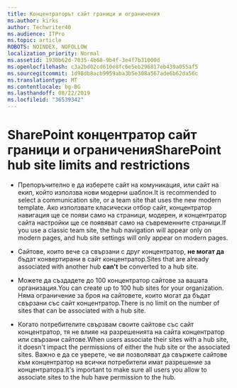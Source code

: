```yaml
---
title: Концентраторът сайт граници и ограничения
ms.author: kirks
author: Techwriter40
ms.audience: ITPro
ms.topic: article
ROBOTS: NOINDEX, NOFOLLOW
localization_priority: Normal
ms.assetid: 1930b62d-7035-4b68-9b4f-3e4f7b31000d
ms.openlocfilehash: c3a2bd02cd610e8fc6e5eb296817eb439a055af5
ms.sourcegitcommit: 1d98db8acb9959aba3b5e308a567ade6b62da56c
ms.translationtype: MT
ms.contentlocale: bg-BG
ms.lasthandoff: 08/22/2019
ms.locfileid: "36539342"
---
```

# <a name="sharepoint-hub-site-limits-and-restrictions"></a><span data-ttu-id="03d17-102">SharePoint концентратор сайт граници и ограничения</span><span class="sxs-lookup"><span data-stu-id="03d17-102">SharePoint hub site limits and restrictions</span></span>

- <span data-ttu-id="03d17-103">Препоръчително е да изберете сайт на комуникация, или сайт на екип, който използва нови модерни шаблон.</span><span class="sxs-lookup"><span data-stu-id="03d17-103">It is recommended to select a communication site, or a team site that uses the new modern template.</span></span> <span data-ttu-id="03d17-104">Ако използвате класически отбор сайт, концентратор навигация ще се появи само на страници, модерен, и концентратор сайта настройки ще се появяват само на съвременните страници.</span><span class="sxs-lookup"><span data-stu-id="03d17-104">If you use a classic team site, the hub navigation will appear only on modern pages, and hub site settings will only appear on modern pages.</span></span>

- <span data-ttu-id="03d17-105">Сайтове, които вече са свързани с друг концентратор, **не могат да** бъдат конвертирани в сайт концентратор.</span><span class="sxs-lookup"><span data-stu-id="03d17-105">Sites that are already associated with another hub **can't** be converted to a hub site.</span></span> 

- <span data-ttu-id="03d17-106">Можете да създадете до 100 концентратор сайтове за вашата организация.</span><span class="sxs-lookup"><span data-stu-id="03d17-106">You can create up to 100 hub sites for your organization.</span></span> <span data-ttu-id="03d17-107">Няма ограничение за броя на сайтовете, които могат да бъдат свързани със сайт концентратор.</span><span class="sxs-lookup"><span data-stu-id="03d17-107">There is no limit on the number of sites that can be associated with a hub site.</span></span>

- <span data-ttu-id="03d17-108">Когато потребителите свързвам своите сайтове със сайт концентратор, тя не влияе на разрешенията на сайта концентратор или свързани сайтове.</span><span class="sxs-lookup"><span data-stu-id="03d17-108">When users associate their sites with a hub site, it doesn't impact the permissions of either the hub site or the associated sites.</span></span> <span data-ttu-id="03d17-109">Важно е да се уверете, че ви позволяват да свържете сайтове към концентратор на всички потребители имат разрешение за концентратора.</span><span class="sxs-lookup"><span data-stu-id="03d17-109">It's important to make sure all users you allow to associate sites to the hub have permission to the hub.</span></span>



